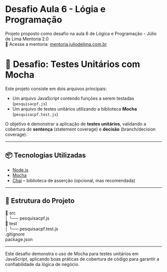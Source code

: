 # Desafio Aula 6 - Lógia e Programação
Projeto proposto como desafio na aula 6 de Lógica e Programação - Júlio de Lima Mentoria 2.0  
🔗 Acesse a mentoria: [mentoria.juliodelima.com.br](https://mentoria.juliodelima.com.br/)  


# 🧪 Desafio: Testes Unitários com Mocha

Este projeto consiste em dois arquivos principais:

- Um arquivo JavaScript contendo funções a serem testadas (`pesquisacpf.js`)
- Um arquivo de testes unitários utilizando a biblioteca **Mocha** (`pesquisacpf.test.js`)

O objetivo é demonstrar a aplicação de **testes unitários**, validando a cobertura de **sentença** (statement coverage) e **decisão** (branch/decision coverage).

---

## 📦 Tecnologias Utilizadas

- [Node.js](https://nodejs.org/)
- [Mocha](https://mochajs.org/)
- [Chai](https://www.chaijs.com/) – biblioteca de asserção (opcional, mas recomendada)

---

## 📁 Estrutura do Projeto

📁 src  
│   └── pesquisacpf.js  
📁 test  
│   └── pesquisacpf.test.js  
.gitignore  
package.json  

---

Este desafio demonstra o uso de Mocha para testes unitários em JavaScript, aplicando boas práticas de cobertura de código para garantir a confiabilidade da lógica de negócio.





